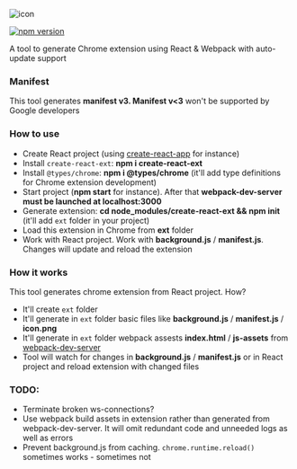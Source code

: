 
![icon](https://user-images.githubusercontent.com/7237762/222456904-638c8422-32b9-4b81-9632-2a009188cb8f.png)

[![npm version](https://badge.fury.io/js/create-react-ext.svg)](http://badge.fury.io/js/create-react-ext)

A tool to generate Chrome extension using React & Webpack with auto-update support

### Manifest
This tool generates **manifest v3. Manifest v<3** won't be supported by Google developers


### How to use
- Create React project (using [create-react-app](https://create-react-app.dev) for instance)
- Install ```create-react-ext```: **npm i create-react-ext**
- Install ```@types/chrome```: **npm i @types/chrome** (it'll add type definitions for Chrome extension development)
- Start project (**npm start** for instance). After that **webpack-dev-server must be launched at localhost:3000**
- Generate extension: **cd node_modules/create-react-ext && npm init** (it'll add ```ext``` folder in your project)
- Load this extension in Chrome from **ext** folder
- Work with React project. Work with **background.js** / **manifest.js**. Changes will update and reload the extension


### How it works
This tool generates chrome extension from React project. How?
* It'll create ```ext``` folder
* It'll generate in ```ext``` folder basic files like **background.js** / **manifest.js** / **icon.png**
* It'll generate in ```ext``` folder webpack assests **index.html** / **js-assets** from [webpack-dev-server](https://github.com/webpack/webpack-dev-server)
* Tool will watch for changes in **background.js** / **manifest.js** or in React project and reload extension with changed files



### TODO:
* Terminate broken ws-connections?
* Use webpack build assets in extension rather than generated from webpack-dev-server. It will omit redundant code and unneeded logs as well as errors
* Prevent background.js from caching. ```chrome.runtime.reload()``` sometimes works - sometimes not